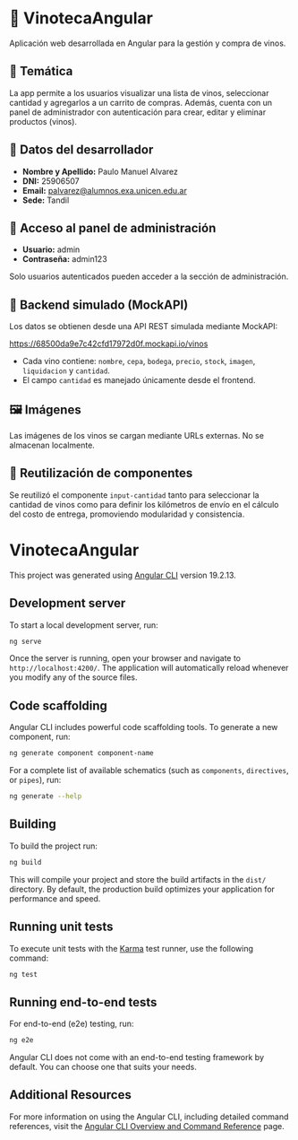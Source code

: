 # 🍷 VinotecaAngular

Aplicación web desarrollada en Angular para la gestión y compra de vinos.

## 📌 Temática

La app permite a los usuarios visualizar una lista de vinos, seleccionar cantidad y agregarlos a un carrito de compras. Además, cuenta con un panel de administrador con autenticación para crear, editar y eliminar productos (vinos).

## 👤 Datos del desarrollador

- **Nombre y Apellido:** Paulo Manuel Alvarez  
- **DNI:** 25906507 
- **Email:** palvarez@alumnos.exa.unicen.edu.ar  
- **Sede:** Tandil

## 🔐 Acceso al panel de administración

- **Usuario:** admin  
- **Contraseña:** admin123  

Solo usuarios autenticados pueden acceder a la sección de administración.

## 🔗 Backend simulado (MockAPI)

Los datos se obtienen desde una API REST simulada mediante MockAPI:

https://68500da9e7c42cfd17972d0f.mockapi.io/vinos


- Cada vino contiene: `nombre`, `cepa`, `bodega`, `precio`, `stock`, `imagen`, `liquidacion` y `cantidad`.
- El campo `cantidad` es manejado únicamente desde el frontend.

## 🖼️ Imágenes

Las imágenes de los vinos se cargan mediante URLs externas. No se almacenan localmente.

## 🔁 Reutilización de componentes

Se reutilizó el componente `input-cantidad` tanto para seleccionar la cantidad de vinos como para definir los kilómetros de envío en el cálculo del costo de entrega, promoviendo modularidad y consistencia.

# VinotecaAngular

This project was generated using [Angular CLI](https://github.com/angular/angular-cli) version 19.2.13.

## Development server

To start a local development server, run:

```bash
ng serve
```

Once the server is running, open your browser and navigate to `http://localhost:4200/`. The application will automatically reload whenever you modify any of the source files.

## Code scaffolding

Angular CLI includes powerful code scaffolding tools. To generate a new component, run:

```bash
ng generate component component-name
```

For a complete list of available schematics (such as `components`, `directives`, or `pipes`), run:

```bash
ng generate --help
```

## Building

To build the project run:

```bash
ng build
```

This will compile your project and store the build artifacts in the `dist/` directory. By default, the production build optimizes your application for performance and speed.

## Running unit tests

To execute unit tests with the [Karma](https://karma-runner.github.io) test runner, use the following command:

```bash
ng test
```

## Running end-to-end tests

For end-to-end (e2e) testing, run:

```bash
ng e2e
```

Angular CLI does not come with an end-to-end testing framework by default. You can choose one that suits your needs.

## Additional Resources

For more information on using the Angular CLI, including detailed command references, visit the [Angular CLI Overview and Command Reference](https://angular.dev/tools/cli) page.
